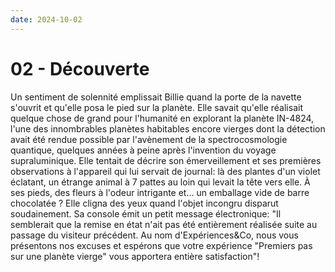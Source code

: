 ```yaml
---
date: 2024-10-02
---
```


# 02 - Découverte

Un sentiment de solennité emplissait Billie quand la porte de la navette
s'ouvrit et qu'elle posa le pied sur la planète. Elle savait qu'elle réalisait
quelque chose de grand pour l'humanité en explorant la planète IN-4824, l'une
des innombrables planètes habitables encore vierges dont la détection avait été
rendue possible par l'avènement de la spectrocosmologie quantique, quelques
années à peine après l'invention du voyage supraluminique. Elle tentait de
décrire son émerveillement et ses premières observations à l'appareil qui lui
servait de journal: là des plantes d'un violet éclatant, un étrange animal à 7
pattes au loin qui levait la tête vers elle. À ses pieds, des fleurs à l'odeur
intrigante et... un emballage vide de barre chocolatée ? Elle cligna des yeux
quand l'objet incongru disparut soudainement. Sa console émit un petit message
électronique: "Il semblerait que la remise en état n'ait pas été entièrement
réalisée suite au passage du visiteur précédent. Au nom d'Expériences&Co, nous
vous présentons nos excuses et espérons que votre expérience "Premiers pas sur
une planète vierge" vous apportera entière satisfaction"!
